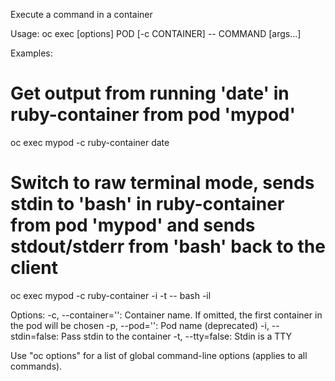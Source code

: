 Execute a command in a container

Usage:
  oc exec [options] POD [-c CONTAINER] -- COMMAND [args...]

Examples:
  # Get output from running 'date' in ruby-container from pod 'mypod'
  oc exec mypod -c ruby-container date
  
  # Switch to raw terminal mode, sends stdin to 'bash' in ruby-container from pod 'mypod' and sends stdout/stderr from 'bash' back to the client
  oc exec mypod -c ruby-container -i -t -- bash -il

Options:
  -c, --container='': Container name. If omitted, the first container in the pod will be chosen
  -p, --pod='': Pod name (deprecated)
  -i, --stdin=false: Pass stdin to the container
  -t, --tty=false: Stdin is a TTY

Use "oc options" for a list of global command-line options (applies to all commands).
